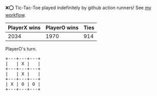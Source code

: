 :x::o: Tic-Tac-Toe played indefinitely by github action runners! See [my workflow](.github/workflows/play.yaml).

|PlayerX wins|PlayerO wins|Ties|
|-|-|-|
|2034|1970|914|

PlayerO's turn.

<pre>
+---+---+---+
|   | X |   |
+---+---+---+
|   | X |   |
+---+---+---+
| X | O | O |
+---+---+---+
</pre>
